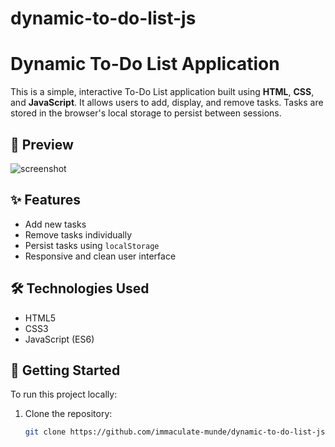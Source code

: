 # dynamic-to-do-list-js
# Dynamic To-Do List Application

This is a simple, interactive To-Do List application built using **HTML**, **CSS**, and **JavaScript**. It allows users to add, display, and remove tasks. Tasks are stored in the browser's local storage to persist between sessions.

## 📸 Preview

![screenshot](screenshot.png) <!-- Optional: Add a screenshot file in your repo -->

## ✨ Features

- Add new tasks
- Remove tasks individually
- Persist tasks using `localStorage`
- Responsive and clean user interface

## 🛠️ Technologies Used

- HTML5
- CSS3
- JavaScript (ES6)

## 🚀 Getting Started

To run this project locally:

1. Clone the repository:
   ```bash
   git clone https://github.com/immaculate-munde/dynamic-to-do-list-js.git
